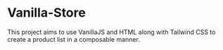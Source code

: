 # Vanilla-Store
 This project aims to use VanillaJS and HTML along with Tailwind CSS to create a product list in a composable manner.
